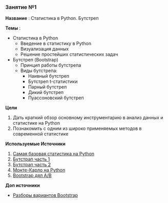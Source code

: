 ### Занятие №1

**Название** : Статистика в Python. Бутстреп 

**Темы** : 
  * Статистика в Python
    * Введение в статистику в Python
    * Визуализация данных
    * Решение простейших статистических задач
  * Бутстреп (Bootstrap)
    * Принцип работы бутстрепа
    * Виды бутстрепа:
      * Наивный бутстреп
      * Бутстреп t-статистики
      * Парный бутстреп
      * Дикий бутстреп
      * Пуассоновский бутстреп
     
  **Цели**

  1. Дать краткий обзор основному инструментарию в анализ данных и статистике на Python 
  2. Познакомить с одним из широко применяемых методов в современной статистике

**Используемые Источники**
1. [Самая базовая статистика на Python](https://www.youtube.com/watch?v=S3WAjnBC6CI&list=PLQJ7ptkRY-xbHLLI66KdscKp_FJt0FsIi)
2. [Бутстрап часть 1](https://www.youtube.com/watch?v=wIPq_OoYcjc)
3. [Бутстрап часть 2](https://www.youtube.com/watch?v=1cJzSioPAjM)
5. [Монте-Карло на Python](https://www.youtube.com/watch?v=GV0FTiO9Z2w&list=PLQJ7ptkRY-xbHLLI66KdscKp_FJt0FsIi&index=4)
6. [Bootstrap дял A/B](https://habr.com/ru/companies/X5Tech/articles/679842/)

**Доп источники**
* [Разборы вариантов Bootstrap](https://www.hse.ru/mirror/pubs/share/200205069)

